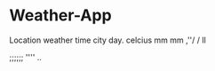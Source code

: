 ﻿# Weather-App
 Location
 weather
 time 
 city
 day.
 celcius
 mm
 mm
 ,''/
 /
 ll
 
 ;;;;;;
 ''''
 ..